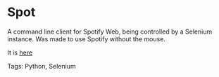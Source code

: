 # Spot

A command line client for Spotify Web,
being controlled by a Selenium instance.
Was made to use Spotify without the mouse.

It is [here](https://github.com/hhhhhhhhhn/spot)

Tags: Python, Selenium